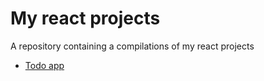 # My react projects

A repository containing a compilations of my react projects

- [Todo app](https://qoudri4re-todo-app-react.netlify.app/)
